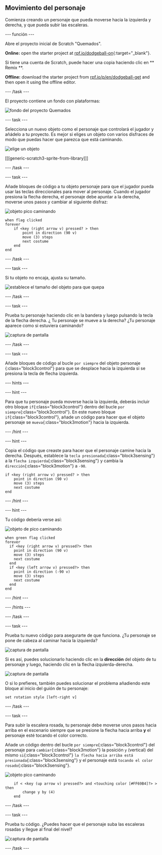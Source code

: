 ## Movimiento del personaje

Comienza creando un personaje que pueda moverse hacia la izquierda y derecha, y que pueda subir las escaleras.

\--- función \---

Abre el proyecto inicial de Scratch "Quemados".

**Online:** open the starter project at [rpf.io/dodgeball-on](https://rpf.io/dodgeball-on){:target="_blank"}.

Si tiene una cuenta de Scratch, puede hacer una copia haciendo clic en ** Remix **.

**Offline:** download the starter project from [rpf.io/p/en/dodgeball-get](https://rpf.io/p/en/dodgeball-get) and then open it using the offline editor.

\--- /task \---

El proyecto contiene un fondo con plataformas:

![fondo del proyecto Quemados](images/dodge-background.png)

\--- task \---

Selecciona un nuevo objeto como el personaje que controlará el jugador y añádelo a tu proyecto. Es mejor si eliges un objeto con varios disfraces de modo que puedas hacer que parezca que está caminando.

![elige un objeto](images/dodge-characters.png)

[[[generic-scratch3-sprite-from-library]]]

\--- /task \---

\--- task \---

Añade bloques de código a tu objeto personaje para que el jugador pueda usar las teclas direccionales para mover al personaje. Cuando el jugador presiona la flecha derecha, el personaje debe apuntar a la derecha, moverse unos pasos y cambiar al siguiente disfraz:

![objeto pico caminando](images/pico_walking_sprite.png)

```blocks3
when flag clicked
forever
    if <key (right arrow v) pressed? > then
        point in direction (90 v)
        move (3) steps
        next costume
    end
end
```

\--- /task \---

\--- task \---

Si tu objeto no encaja, ajusta su tamaño.

![establece el tamaño del objeto para que quepa](images/dodge-sprite-size-annotated.png)

\--- /task \---

\--- task \---

Prueba tu personaje haciendo clic en la bandera y luego pulsando la tecla de la flecha derecha. ¿ Tu personaje se mueve a la derecha? ¿Tu personaje aparece como si estuviera caminando?

![captura de pantalla](images/dodge-walking.png)

\--- /task \---

\--- task \---

Añade bloques de código al bucle `por siempre` del objeto personaje {:class="block3control"} para que se desplace hacia la izquierda si se presiona la tecla de flecha izquierda.

\--- hints \---

\--- hint \---

Para que tu personaje pueda moverse hacia la izquierda, deberás incluir otro bloque `if`{:class="block3control"} dentro del bucle `por siempre`{:class="block3control"}. En este nuevo bloque `if`{:class="block3control"}, añade un código para hacer que el objeto personaje se `mueva`{:class="block3motion"} hacia la izquierda.

\--- /hint \---

\--- hint \---

Copia el código que creaste para hacer que el personaje camine hacia la derecha. Después, establece la `tecla presionada`{:class="block3sensing"} a la `flecha izquierda`{:class="block3sensing"} y cambia la `dirección`{:class="block3motion"} a `-90`.

```blocks3
if <key (right arrow v) pressed? > then
    point in direction (90 v)
    move (3) steps
    next costume
end
```

\--- /hint \---

\--- hint \---

Tu código debería verse así:

![objeto de pico caminando](images/pico_walking_sprite.png)

```blocks3
when green flag clicked
forever 
  if <key (right arrow v) pressed?> then 
    point in direction (90 v)
    move (3) steps
    next costume
  end
  if <key (left arrow v) pressed?> then 
    point in direction (-90 v)
    move (3) steps
    next costume
  end
end
```

\--- /hint \---

\--- /hints \---

\--- /task \---

\--- task \---

Prueba tu nuevo código para asegurarte de que funciona. ¿Tu personaje se pone de cabeza al caminar hacia la izquierda?

![captura de pantalla](images/dodge-upside-down.png)

Si es así, puedes solucionarlo haciendo clic en la **dirección** del objeto de tu personaje y luego, haciendo clic en la flecha izquierda-derecha.

![captura de pantalla](images/dodge-left-right-annotated.png)

O si lo prefieres, también puedes solucionar el problema añadiendo este bloque al inicio del guión de tu personaje:

```blocks3
set rotation style [left-right v]
```

\--- /task \---

\--- task \---

Para subir la escalera rosada, tu personaje debe moverse unos pasos hacia arriba en el escenario siempre que se presione la flecha hacia arriba **y** el personaje esté tocando el color correcto.

Añade un código dentro del bucle `por siempre`{:class="block3control"} del personaje para `cambiar`{:class="block3motion"} la posición `y` (vertical) del mismo `si`{:class="block3control"} `la flecha hacia arriba está presionada`{:class="block3sensing"} y el personaje está `tocando el color rosado`{:class="block3sensing"}.

![objeto pico caminando](images/pico_walking_sprite.png)

```blocks3
    if < <key (up arrow v) pressed?> and <touching color [#FF69B4]?> > then
        change y by (4)
    end
```

\--- /task \---

\--- task \---

Prueba tu código. ¿Puedes hacer que el personaje suba las escaleras rosadas y llegue al final del nivel?

![captura de pantalla](images/dodge-test-character.png)

\--- /task \---